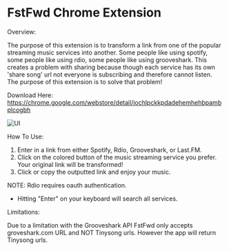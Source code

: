 # FstFwd Chrome Extension 

Overview:

The purpose of this extension is to transform a link from one of the popular streaming music services into another. Some people like using spotify, some people like using rdio, some people like using grooveshark. This creates a problem with sharing because though each service has its own 'share song' url not everyone is subscribing and therefore cannot listen. The purpose of this extension is to solve that problem!

Download Here: https://chrome.google.com/webstore/detail/jochlpckkpdadehemhehbpambplcogbh

![UI](https://img.skitch.com/20110903-1ey814t2xdikm8qib53s5dgtq4.jpg "UI")

How To Use:

1. Enter in a link from either Spotify, Rdio, Grooveshark, or Last.FM. 
2. Click on the colored button of the music streaming service you prefer. Your original link will be transformed!
3. Click or copy the outputted link and enjoy your music. 

NOTE: Rdio requires oauth authentication.
- Hitting "Enter" on your keyboard will search all services. 

Limitations:

Due to a limitation with the Grooveshark API FstFwd only accepts groveshark.com URL and NOT Tinysong urls. However the app will return Tinysong urls.

